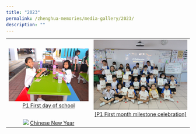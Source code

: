 ```yaml
---
title: "2023"
permalink: /zhenghua-memories/media-gallery/2023/
description: ""
---
```

|                 |                                     |
|:-------------:|:----------------:|
| ![](/images/P1%20First%20Day.jpg) <a href="https://photos.app.goo.gl/M951aiUrnC8FF5R56" target="_blank"> P1 First day of school</a>      |![](/images/P1%20First%20Month.jpg)    <a href="https://photos.app.goo.gl/aYqYPncxvzmAmM1LA" target="_blank"> [P1 First month milestone celebration]</a>
| ![](/images/Chinese%20New%20Year%202023.png) <a href="https://photos.app.goo.gl/M951aiUrnC8FF5R56" target="_blank"> Chinese New Year</a>      |

